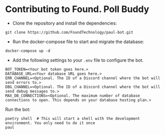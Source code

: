 # Contributing to Found. Poll Buddy

- Clone the repository and install the dependencies:

```shell
git clone https://github.com/FoundTechnology/paul-bot.git
```

- Run the docker-compose file to start and migrate the database:

```shell
docker-compose up -d
```

- Add the following settings to your `.env` file to configure the bot.

```
BOT_TOKEN=<Your bot token goes here.>
DATABASE_URL=<Your database URL goes here.>
ERR_CHANNEL=<Optional. The ID of a Discord channel where the bot will send errors to.>
DBG_CHANNEL=<Optional. The ID of a Discord channel where the bot will send debug messages to.>
MAX_DB_CONNECTIONS=<Optional. The maximum number of database connections to open. This depends on your database hosting plan.>
```

Run the bot:

```shell
poetry shell  # This will start a shell with the development environment. You only need to do it once 
paul
```